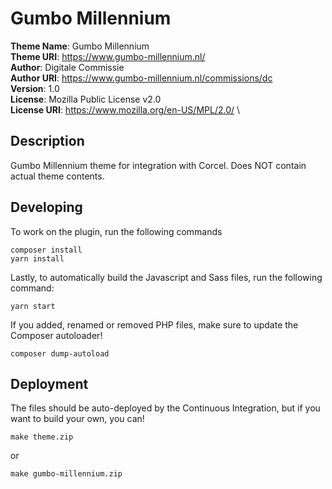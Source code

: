 # Gumbo Millennium

**Theme Name**: Gumbo Millennium  \
**Theme URI**: https://www.gumbo-millennium.nl/  \
**Author**: Digitale Commissie  \
**Author URI**: https://www.gumbo-millennium.nl/commissions/dc  \
**Version**: 1.0  \
**License**: Mozilla Public License v2.0  \
**License URI**: https://www.mozilla.org/en-US/MPL/2.0/  \

## Description

Gumbo Millennium theme for integration with Corcel.
Does NOT contain actual theme contents.

## Developing

To work on the plugin, run the following commands

```
composer install
yarn install
```

Lastly, to automatically build the Javascript and Sass files, run the following command:

```
yarn start
```

If you added, renamed or removed PHP files, make sure to update the Composer autoloader!

```
composer dump-autoload
```

## Deployment

The files should be auto-deployed by the Continuous Integration, but if you want to build
your own, you can!

```
make theme.zip
```

or

```
make gumbo-millennium.zip
```


